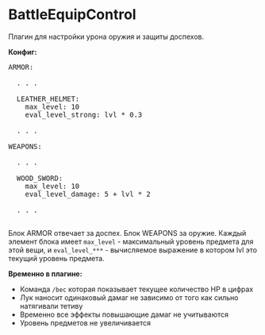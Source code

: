 BattleEquipControl
==================

Плагин для настройки урона оружия и защиты доспехов.

<b>Конфиг:</b>
<pre>
ARMOR:
    
  . . .
  
  LEATHER_HELMET:
    max_level: 10
    eval_level_strong: lvl * 0.3
  
  . . .
    
WEAPONS:
  
  . . .
  
  WOOD_SWORD:
    max_level: 10
    eval_level_damage: 5 + lvl * 2
  
  . . .
  
</pre>

Блок ARMOR отвечает за доспех. Блок WEAPONS за оружие.
Каждый элемент блока имеет <code>max_level</code> - максимальный уровень предмета для этой вещи, и <code>eval_level_***</code> - вычисляемое выражение в котором lvl это текущий уровень предмета.

<b>Временно в плагине:</b>
<ul>
<li>Команда <code>/bec</code> которая показывает текущее количество HP в цифрах</li>
<li>Лук наносит одинаковый дамаг не зависимо от того как сильно натягивали тетиву</li>
<li>Временно все эффекты повышающие дамаг не учитываются</li>
<li>Уровень предметов не увеличивается</li>
</ul>
